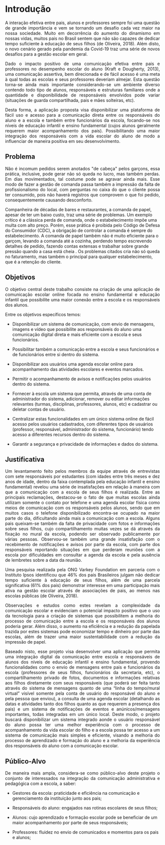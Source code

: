 # Introdução

<p align="justify">A interação efetiva entre pais, alunos e professores sempre foi uma questão de grande importância e vem se tornando um desafio cada vez maior na nossa sociedade. Muito em decorrência do aumento do dinamismo em nossas vidas, muitos pais no Brasil sentem que não são capazes de dedicar tempo suficiente à educação de seus filhos (de Oliveira, 2018). Além disto, o novo cenário gerado pela pandemia da Covid-19 traz uma série de novos desafios para a gestão escolar em geral.</p> 

<p align="justify">Dado o impacto positivo de uma comunicação efetiva entre pais e professores no desempenho escolar do aluno (Kraft e Dougherty, 2013), uma comunicação assertiva, bem direcionada e de fácil acesso é uma meta à qual todas as escolas e seus professores deveriam almejar. Esta questão torna-se ainda mais importante considerando-se um ambiente diverso contendo todo tipo de alunos, responsáveis e estruturas familiares onde a quantidade e disponibilidade de responsáveis envolvidos pode variar (situações de guarda compartilhada, pais e mães solteiras, etc).</p>

<p align="justify">Desta forma, a aplicação proposta visa disponibilizar uma plataforma de fácil uso e acesso para a comunicação direta entre os responsáveis do aluno e a escola e também entre funcionários da escola, focando-se nos níveis de educação infantil e ensino fundamental (cujos alunos geralmente requerem maior acompanhamento dos pais). Possibilitando uma maior integração dos responsáveis com a vida escolar do aluno de modo a influenciar de maneira positiva em seu desenvolvimento.</p> 

## Problema
<p align="justify">Não é incomum pedidos serem anotados "de cabeça" pelos garçons, essa prática, inclusive, pode gerar não só queda no lucro, mas também perdas. Em dias movimentados, tal costume pode se agravar ainda mais. Esse modo de fazer a gestão de comanda passa também a impressão da falta de profissionalismo do local, com perguntas no caixa do que o cliente possa ter consumido, pois não haverá registros que comprovem o que foi pedido, consequentemente causando desconforto.</p>

Companheira de décadas de bares e restaurantes, a comanda de papel, apesar de ter um baixo custo, traz uma série de problemas. Um exemplo crítico é a clássica perda de comanda, onde o estabelecimento impõe uma multa com alto preço. Porém, esse prática é proibida pelo Código de Defesa do Consumidor (CDC), a obrigação de controlar a comanda é sempre do estabelecimento. A comanda de papel também não é muito eficiente para o garçom, levando a comanda até a cozinha, perdendo tempo escrevendo detalhes de pedido, fazendo contas extensas e trabalhar sobre grande pressão quando a casa está cheia . Os problemas citados cria não só queda no faturamento, mas também o principal para qualquer estabelecimento, que é a retenção do cliente. </p>

## Objetivos

<p align="justify">O objetivo central deste trabalho consiste na criação de uma aplicação de comunicação escolar online focada no ensino fundamental e educação infantil que possibilite uma maior conexão entre a escola e os responsáveis dos alunos.</p> 

<p align="justify">Entre os objetivos específicos temos:</p> 

* Disponibilizar um sistema de comunicação, com envio de mensagens, imagens e vídeo que possibilite aos responsáveis do aluno uma comunicação digital direta e mais eficiente com a escola e seus funcionários. 

* Possibilitar também a comunicação entre a escola e seus funcionários e de funcionários entre si dentro do sistema. 

* Disponibilizar aos usuários uma agenda escolar online para acompanhamento das atividades escolares e eventos marcados. 

* Permitir o acompanhamento de avisos e notificações pelos usuários dentro do sistema. 

* Fornecer à escola um sistema que permita, através de uma conta de administrador do sistema, adicionar, remover ou editar informações relevantes (turmas, disciplinas, professores, alunos, etc) e cadastrar ou deletar contas de usuário.  

* Centralizar estas funcionalidades em um único sistema online de fácil acesso pelos usuários cadastrados, com diferentes tipos de usuários (professor, responsável, administrador do sistema, funcionário) tendo acesso a diferentes recursos dentro do sistema.  

* Garantir a segurança e privacidade de informações e dados do sistema. 

## Justificativa

<p align="justify">Um levantamento feito pelos membros da equipe através de entrevistas com sete responsáveis por estudantes (com idades entre três meses e dez anos de idade, dentro da faixa contemplada pela educação infantil e ensino fundamental) revelou uma série de insatisfações em relação à maneira com que a comunicação com a escola de seus filhos é realizada. Entre as principais reclamações, destacou-se o fato de que muitas escolas ainda utilizam somente o contato por telefone e uma agenda escolar física como meios de comunicação com os responsáveis pelos alunos, sendo que em muitos casos o telefone disponibilizado encontra-se ocupado na maior parte do dia, dificultando ainda mais a comunicação com a escola. Alguns pais queixam-se também da falta de privacidade com fotos e informações sobre seus filhos, cujo compartilhamento muitas vezes se dá através da fixação no mural da escola, podendo ser observado publicamente por várias pessoas. Observou-se também uma grande insatisfação com o recebimento de notificações e avisos por parte da escola, com parte dos responsáveis reportando situações em que perderam reuniões com a escola por dificuldades em consultar a agenda da escola e pela ausência de lembretes sobre a data da reunião.</p>

<p align="justify">Uma pesquisa realizada pela ONG Varkey Foundation em parceria com o Instituto Ipsos identificou que 46% dos pais Brasileiros julgam não dedicar tempo suficiente à educação de seus filhos, além de uma parcela significativa (61% dos pais) demonstrar interesse em uma participação mais ativa na gestão escolar através de associações de pais, ao menos nas escolas públicas (de Oliveira, 2018).</p> 

<p align="justify">Observações e estudos como estes revelam a complexidade da comunicação escolar e evidenciam o potencial impacto positivo que o uso da tecnologia para a criação de sistemas que possibilitem a melhoria do processo de comunicação entre a escola e os responsáveis dos alunos poderia gerar. Além disso, o aumento na eficiência e a redução da papelada trazida por estes sistemas pode economizar tempo e dinheiro por parte das escolas, além de trazer uma maior sustentabilidade com a redução da impressão de papel.</p>

<p align="justify">Baseado nisto, esse projeto visa desenvolver uma aplicação que permita uma integração digital da comunicação entre escola e responsáveis de alunos dos níveis de educação infantil e ensino fundamental, provendo funcionalidades como o envio de mensagens entre pais e funcionários da escola (professores de seus filhos, funcionários da secretaria, etc), o compartilhamento privado de fotos, documentos e informações relativas aos filhos diretamente com seus responsáveis (que poderá ser feita tanto através do sistema de mensagens quanto de uma “linha do tempo/mural virtual” visível somente pela conta de usuário do responsável do aluno e pela pessoa que enviou), a consulta de uma agenda escolar (detalhando as datas e atividades tanto dos filhos quanto as que requerem a presença dos pais) e um sistema de notificações de eventos e anúnicos/mensagens importantes, todas integradas em um único local. Deste modo, o projeto buscará disponibilizar um sistema integrado aonde o usuário responsável do aluno possa ter uma melhor experiência com o processo de acompanhamento da vida escolar do filho e a escola possa ter acesso a um sistema de comunicação mais simples e eficiente, visando a melhoria do processo de aprendizado e formação do aluno e a melhoria da experiência dos responsáveis do aluno com a comunicação escolar.</p> 

 ## Público-Alvo

<p align="justify">De maneira mais ampla, considera-se como público-alvo deste projeto o conjunto de interessados na integração da comunicação administrativa e pedagógica com a escola, a saber:</p>

* Gestores da escola: praticidade e eficiência na comunicação e gerenciamento da instituição junto aos pais;   

* Responsáveis do aluno: engajados nas rotinas escolares de seus filhos; 

* Alunos: cujo aprendizado e formação escolar pode se beneficiar de um maior acompanhamento por parte de seus responsáveis; 

* Professores: fluidez no envio de comunicados e momentos para os pais e alunos;  
